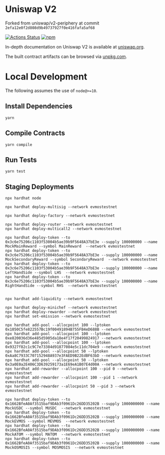 # Uniswap V2

Forked from uniswap/v2-periphery at commit `2efa12e0f2d808d9b49737927f0e416fafa5af68`

[![Actions Status](https://github.com/Uniswap/uniswap-v2-periphery/workflows/CI/badge.svg)](https://github.com/Uniswap/uniswap-v2-periphery/actions)
[![npm](https://img.shields.io/npm/v/@uniswap/v2-periphery?style=flat-square)](https://npmjs.com/package/@uniswap/v2-periphery)

In-depth documentation on Uniswap V2 is available at [uniswap.org](https://uniswap.org/docs).

The built contract artifacts can be browsed via [unpkg.com](https://unpkg.com/browse/@uniswap/v2-periphery@latest/).

# Local Development

The following assumes the use of `node@>=10`.

## Install Dependencies

`yarn`

## Compile Contracts

`yarn compile`

## Run Tests

`yarn test`


## Staging Deployments

```
npx hardhat node

npx hardhat deploy-multisig --network evmostestnet

npx hardhat deploy-factory --network evmostestnet

npx hardhat deploy-router --network evmostestnet
npx hardhat deploy-multicall2 --network evmostestnet

npx hardhat deploy-token --to 0x3c6e75206c1103f53004b5ae39b9F5648A37bE3e --supply 100000000 --name MockMainReward --symbol MainReward  --network evmostestnet
npx hardhat deploy-token --to 0x3c6e75206c1103f53004b5ae39b9F5648A37bE3e --supply 100000000 --name MockSecondaryReward --symbol SecondaryReward  --network evmostestnet
npx hardhat deploy-token --to 0x3c6e75206c1103f53004b5ae39b9F5648A37bE3e --supply 100000000 --name LeftHandSide --symbol LHS  --network evmostestnet
npx hardhat deploy-token --to 0x3c6e75206c1103f53004b5ae39b9F5648A37bE3e --supply 100000000 --name RightHandSide --symbol RHS  --network evmostestnet


npx hardhat add-liquidity --network evmostestnet

npx hardhat deploy-minichef --network evmostestnet
npx hardhat deploy-rewarder --network evmostestnet
npx hardhat set-emission --network evmostestnet

npx hardhat add-pool --allocpoint 100 --lptoken 0x1050C5fe822557Bc19f00491894B755FB4eD688B --network evmostestnet
npx hardhat add-pool --allocpoint 100 --lptoken 0xe820036d36e485d5905da18e4f17f20499824917 --network evmostestnet
npx hardhat add-pool --allocpoint 100 --lptoken 0x9327f82c1c9C7e73384d91877084e5c11dc704e9 --network evmostestnet
npx hardhat add-pool --allocpoint 50 --lptoken 0xAa8C7933C707152948A937e3FAED9B22EdBF63bD --network evmostestnet
npx hardhat add-pool --allocpoint 50 --lptoken 0x3a0E0a2E406C3D639259173a1E69eA1B07E4d00A --network evmostestnet
npx hardhat add-rewarder --allocpoint 100 --pid 0 --network evmostestnet
npx hardhat add-rewarder --allocpoint 100 --pid 1 --network evmostestnet
npx hardhat add-rewarder --allocpoint 50 --pid 3 --network evmostestnet

npx hardhat deploy-token --to 0x1662BfeA0Af3515baf9DAb3f0961Dc26DD35202B --supply 1000000000 --name MockUSDC --symbol MUSDC  --network evmostestnet
npx hardhat deploy-token --to 0x1662BfeA0Af3515baf9DAb3f0961Dc26DD35202B --supply 1000000000 --name MockEVMOS --symbol MEVMOS  --network evmostestnet
npx hardhat deploy-token --to 0x1662BfeA0Af3515baf9DAb3f0961Dc26DD35202B --supply 1000000000 --name MockATOM --symbol MATOM  --network evmostestnet
npx hardhat deploy-token --to 0x1662BfeA0Af3515baf9DAb3f0961Dc26DD35202B --supply 1000000000 --name MockOSMOSIS --symbol MOSMOSIS  --network evmostestnet
```